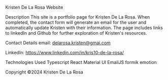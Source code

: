 Kristen De La Rosa Website

Description
This site is a portfolio page for Kristen De La Rosa. When completed, the contact form will generate an email for the user and automatically update Kristen with their information. The page includes links to linkedIn and Github for further exploration of Kristen's resources.

Contact Details
email: delarosa.kristen@gmai.com

LinkedIn: https://www.linkedin.com/in/kris10-de-la-rosa/

Technologies Used
Typescript
React
Material UI
EmailJS
formik
emotion

Copyright ©2024 Kristen De La Rosa

